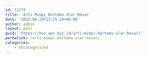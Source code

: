 ```yaml
---
id: 13279
title: 'Arti Mimpi Bertemu Ular Besar'
date: '2022-08-29T23:25:29+00:00'
author: admin
layout: post
guid: 'https://bos.awn.biz.id/arti-mimpi-bertemu-ular-besar/'
permalink: /arti-mimpi-bertemu-ular-besar/
categories:
    - Uncategorized
---
```


